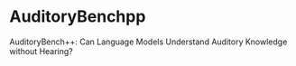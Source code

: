 # AuditoryBenchpp
AuditoryBench++: Can Language Models Understand Auditory Knowledge without Hearing?

